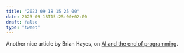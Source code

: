 ```yaml
---
title: "2023 09 18 15 25 00"
date: 2023-09-18T15:25:00+02:00
draft: false
type: "tweet"
---
```


Another nice article by Brian Hayes, on [AI and the end of programming](http://bit-player.org/2023/ai-and-the-end-of-programming).
